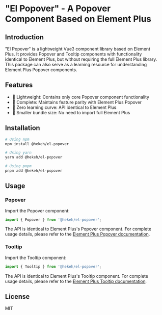 # "El Popover" - A Popover Component Based on Element Plus

## Introduction

"El Popover" is a lightweight Vue3 component library based on Element Plus. It provides Popover and Tooltip components with functionality identical to Element Plus, but without requiring the full Element Plus library. This package can also serve as a learning resource for understanding Element Plus Popover components.

## Features

- 🎯 Lightweight: Contains only core Popover component functionality
- 💪 Complete: Maintains feature parity with Element Plus Popover
- 🔗 Zero learning curve: API identical to Element Plus
- 🚀 Smaller bundle size: No need to import full Element Plus

## Installation

```bash
# Using npm
npm install @hekeh/el-popover

# Using yarn
yarn add @hekeh/el-popover

# Using pnpm
pnpm add @hekeh/el-popover
```

## Usage

### Popover

Import the Popover component:

```typescript
import { Popover } from '@hekeh/el-popover';
```

The API is identical to Element Plus's Popover component. For complete usage details, please refer to the [Element Plus Popover documentation](https://element-plus.org/en-US/component/popover.html).

### Tooltip

Import the Tooltip component:

```typescript
import { Tooltip } from '@hekeh/el-popover';
```

The API is identical to Element Plus's Tooltip component. For complete usage details, please refer to the [Element Plus Tooltip documentation](https://element-plus.org/en-US/component/tooltip.html).

## License

MIT
